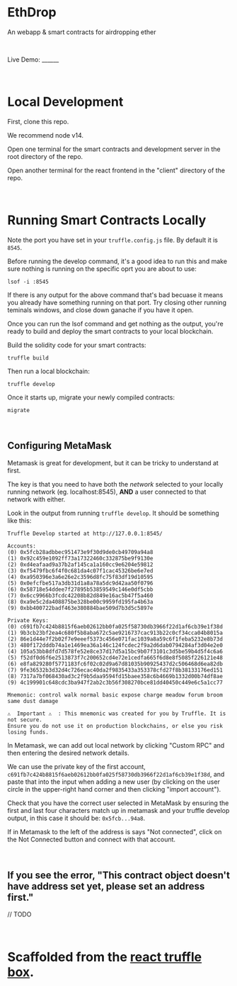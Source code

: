 # EthDrop
An webapp &amp; smart contracts for airdropping ether

<br/>

Live Demo: ______

<br/>

# Local Development

First, clone this repo.

We recommend node v14.

Open one terminal for the smart contracts and development server in the root directory of the repo.

Open another terminal for the react frontend in the "client" directory of the repo.

<br/>

# Running Smart Contracts Locally

Note the port you have set in your `truffle.config.js` file. By default it is `8545`.

Before running the develop command, it's a good idea to run this and make sure nothing is running on the specific oprt you are about to use:
```
lsof -i :8545
```

If there is any output for the above command that's bad becuase it means you already have something running on that port. Try closing other running teminals windows, and close down ganache if you have it open.

Once you can run the lsof command and get nothing as the output, you're ready to build and deploy the smart contracts to your local blockchain.

Build the solidity code for your smart contracts:
```
truffle build
```

Then run a local blockchain:
```
truffle develop
```

Once it starts up, migrate your newly compiled contracts:
```
migrate
```

<br/>

## Configuring MetaMask

Metamask is great for development, but it can be tricky to understand at first.

The key is that you need to have both the _network_ selected to your locally running network (eg. localhost:8545), **AND** a user connected to that network with either.

Look in the output from running `truffle develop`. It should be something like this:
```
Truffle Develop started at http://127.0.0.1:8545/

Accounts:
(0) 0x5fcb28adbbec951473e9f30d9de0cb49709a94a8
(1) 0x92c459e1092ff73a17322460c332875be9f9130e
(2) 0xd4eafaad9a37b2af145ca1a160cc9e6204e59812
(3) 0xf5479fbc6f4f0c681da4c07f1cac45326be6e7ed
(4) 0xa950396e3a6e26e2c3596d8fc75f83df19d10595
(5) 0x0efcfbe517a3db31d1a8a78a5dc9d42aa50f0796
(6) 0x58718e54ddee7f27895b53859549c146e0df5cbb
(7) 0x6cc9966b3fcdc42208b82d849e16ac5b47f5a460
(8) 0xa9e5c2da408875be328be00c9959fd195fa4b63a
(9) 0xbb400722badf463e380884bae509d7b3d5c5897e

Private Keys:
(0) c691fb7c424b8815f6aeb02612bb0fa025f58730db3966f22d1af6cb39e1f38d
(1) 9b3cb23bf2ea4c680f5b8aba672c5ae9216737cac913b22c0cf34cca04b8015a
(2) 86e1d44e7f2b02f7e9eeef5373c456e071fac1039a8a59c6f1feba5232e8b73d
(3) 480f172dddb74a1e1469ea36a146c124fcdec2f9a2d6dab0794284af3d04e2e0
(4) 105a53bb8dfd7d578fe52e8ce37d17d5a15bc9b07f3101c3d5be59b4d5f4c6a6
(5) f52df0d6f6e2513873f7c200652cd4e72e1cedfa665f6d8e8f5085f226121e48
(6) e8fa829280f5771183fc6f02c02d9a67d81035b90925437d2c506468d6ea82db
(7) 9fe36532b3d32d4c726ecac40da2f9835433a353378cfd27f8b38133176ed151
(8) 7317a7bf068430ad3c2f9b5daa9594fd15baee358c6b4669b1332d00b74df8ae
(9) 4c199901c648cdc3ba947f2ab2c3b56f308270bce81dd40450c449e6c5a1cc77

Mnemonic: control walk normal basic expose charge meadow forum broom same dust damage

⚠️  Important ⚠️  : This mnemonic was created for you by Truffle. It is not secure.
Ensure you do not use it on production blockchains, or else you risk losing funds.
```

In Metamask, we can add out local network by clicking "Custom RPC" and then entering the desired network details.


We can use the private key of the first account, `c691fb7c424b8815f6aeb02612bb0fa025f58730db3966f22d1af6cb39e1f38d`, and paste that into the input when adding a new user (by clicking on the user circle in the upper-right hand corner and then clicking "import account").


Check that you have the correct user selected in MetaMask by ensuring the first and last four characters match up in metamask and your truffle develop output, in this case it should be: `0x5fcb...94a8`.

If in Metamask to the left of the address is says "Not connected", click on the Not Connected button and connect with that account.


<br/>

## If you see the error, "This contract object doesn't have address set yet, please set an address first."

// TODO

<br/>

# Scaffolded from the [react truffle box](https://www.trufflesuite.com/boxes/react).

